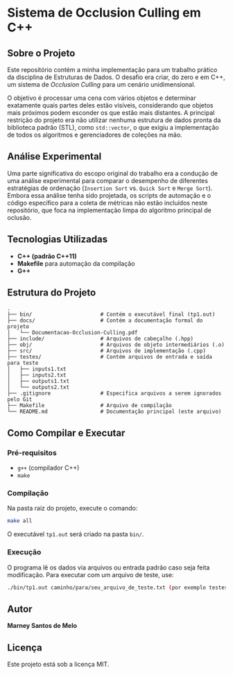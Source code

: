 # Sistema de Occlusion Culling em C++

## Sobre o Projeto

Este repositório contém a minha implementação para um trabalho prático da disciplina de Estruturas de Dados. O desafio era criar, do zero e em C++, um sistema de *Occlusion Culling* para um cenário unidimensional.

O objetivo é processar uma cena com vários objetos e determinar exatamente quais partes deles estão visíveis, considerando que objetos mais próximos podem esconder os que estão mais distantes. A principal restrição do projeto era não utilizar nenhuma estrutura de dados pronta da biblioteca padrão (STL), como `std::vector`, o que exigiu a implementação de todos os algoritmos e gerenciadores de coleções na mão.

## Análise Experimental

Uma parte significativa do escopo original do trabalho era a condução de uma análise experimental para comparar o desempenho de diferentes estratégias de ordenação (`Insertion Sort` vs. `Quick Sort` e `Merge Sort`). Embora essa análise tenha sido projetada, os scripts de automação e o código específico para a coleta de métricas não estão incluídos neste repositório, que foca na implementação limpa do algoritmo principal de oclusão.

## Tecnologias Utilizadas

* **C++ (padrão C++11)**
* **Makefile** para automação da compilação
* **G++**

## Estrutura do Projeto

```
.
├── bin/                      # Contém o executável final (tp1.out)
├── docs/                     # Contém a documentação formal do projeto
│   └── Documentacao-Occlusion-Culling.pdf
├── include/                  # Arquivos de cabeçalho (.hpp)
├── obj/                      # Arquivos de objeto intermediários (.o)
├── src/                      # Arquivos de implementação (.cpp)
├── testes/                   # Contém arquivos de entrada e saída para teste
│   ├── inputs1.txt
│   ├── inputs2.txt
│   ├── outputs1.txt
│   └── outputs2.txt
├── .gitignore                # Especifica arquivos a serem ignorados pelo Git
├── Makefile                  # Arquivo de compilação
└── README.md                 # Documentação principal (este arquivo)
```

## Como Compilar e Executar

### Pré-requisitos

* `g++` (compilador C++)
* `make`

### Compilação

Na pasta raiz do projeto, execute o comando:
```bash
make all
```
O executável `tp1.out` será criado na pasta `bin/`.

### Execução

O programa lê os dados via arquivos ou entrada padrão caso seja feita modificação. Para executar com um arquivo de teste, use:
```bash
./bin/tp1.out caminho/para/seu_arquivo_de_teste.txt (por exemplo testes/inputs1.txt que ja está na raiz do projeto)
```

## Autor

**Marney Santos de Melo**

## Licença

Este projeto está sob a licença MIT.